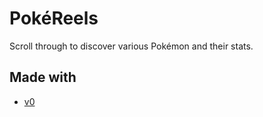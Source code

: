 # PokéReels

Scroll through to discover various Pokémon and their stats.

## Made with

- [v0](v0.dev)
